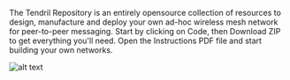 The Tendril Repository is an entirely opensource collection of resources to design, manufacture and deploy your own ad-hoc wireless
mesh network for peer-to-peer messaging. Start by clicking on Code, then Download ZIP to get everything you'll need. Open the Instructions PDF file and start building your own networks.

![alt text](https://assets-global.website-files.com/63bd85c61127baf61069c02d/64e8cf98cf2520144ab6bc62_TT300514.webp)
